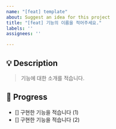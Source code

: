 ```yaml
---
name: "[feat] template"
about: Suggest an idea for this project
title: "[feat] 기능의 이름을 적어주세요."
labels: ''
assignees: ''

---
```


## 💡 Description
> 기능에 대한 소개를 적습니다.

## 🎉 Progress
- [] 구현한 기능을 적습니다 (1)
- [] 구현한 기능을 적습니다 (2)
